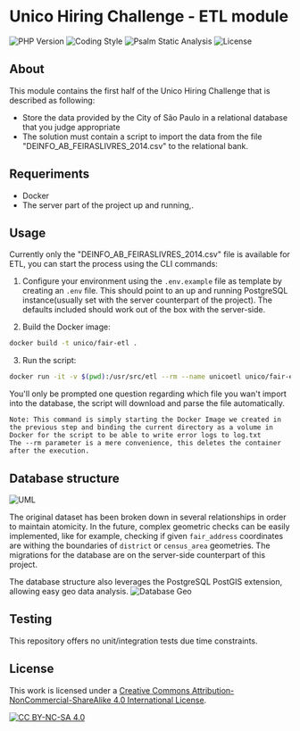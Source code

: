# Unico Hiring Challenge - ETL module
![PHP Version](https://img.shields.io/badge/PHP%20Version-8.0-informational)
![Coding Style](https://img.shields.io/badge/Coding%20Style-PSR--12-yellow)
![Psalm Static Analysis](https://github.com/NickStarlight/unico-hiring-challenge-etl/actions/workflows/Psalm.yaml/badge.svg)
![License](https://img.shields.io/badge/License-CC%20BY--NC--SA%204.0-lightgrey.svg)

## About
This module contains the first half of the Unico Hiring Challenge that is described as following:

* Store the data provided by the City of São
Paulo in a relational database that you judge
appropriate
* The solution must contain a script to import the data
from the file "DEINFO_AB_FEIRASLIVRES_2014.csv" to the
relational bank.

## Requeriments
* Docker
* The server part of the project up and running,.

## Usage
Currently only the "DEINFO_AB_FEIRASLIVRES_2014.csv" file is available for ETL, you can start the process using the CLI commands:

1. Configure your environment using the `.env.example` file as template by creating an `.env` file. This should point to an up and running PostgreSQL instance(usually set with the server counterpart of the project).
The defaults included should work out of the box with the server-side.

2. Build the Docker image:

```bash
docker build -t unico/fair-etl .
```

3. Run the script:
```bash
docker run -it -v $(pwd):/usr/src/etl --rm --name unicoetl unico/fair-etl
``` 
You'll only be prompted one question regarding which file you wan't import into the database, the script will download and parse the file automatically.

    Note: This command is simply starting the Docker Image we created in the previous step and binding the current directory as a volume in Docker for the script to be able to write error logs to log.txt
    The --rm parameter is a mere convenience, this deletes the container after the execution.

## Database structure
![UML](https://i.imgur.com/ybOpylH.png)

The original dataset has been broken down in several relationships in order to maintain atomicity.
In the future, complex geometric checks can be easily implemented, like for example, checking if given `fair_address` coordinates are withing the boundaries of `district` or `census_area` geometries.
The migrations for the database are on the server-side counterpart of this project.

The database structure also leverages the PostgreSQL PostGIS extension, allowing easy geo data analysis.
![Database Geo](https://i.imgur.com/jEdfV9i.png)

## Testing
This repository offers no unit/integration tests due time constraints.

## License
This work is licensed under a
[Creative Commons Attribution-NonCommercial-ShareAlike 4.0 International License][cc-by-nc-sa].

[![CC BY-NC-SA 4.0][cc-by-nc-sa-image]][cc-by-nc-sa]

[cc-by-nc-sa]: http://creativecommons.org/licenses/by-nc-sa/4.0/
[cc-by-nc-sa-image]: https://licensebuttons.net/l/by-nc-sa/4.0/88x31.png
[cc-by-nc-sa-shield]: https://img.shields.io/badge/License-CC%20BY--NC--SA%204.0-lightgrey.svg
